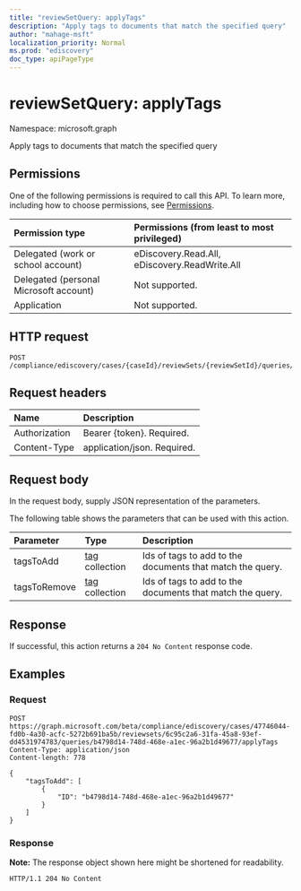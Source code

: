 ```yaml
---
title: "reviewSetQuery: applyTags"
description: "Apply tags to documents that match the specified query"
author: "mahage-msft"
localization_priority: Normal
ms.prod: "ediscovery"
doc_type: apiPageType
---
```


# reviewSetQuery: applyTags

Namespace: microsoft.graph

Apply tags to documents that match the specified query

## Permissions

One of the following permissions is required to call this API. To learn more, including how to choose permissions, see [Permissions](/graph/permissions-reference).

|Permission type|Permissions (from least to most privileged)|
|:---|:---|
|Delegated (work or school account)|eDiscovery.Read.All, eDiscovery.ReadWrite.All|
|Delegated (personal Microsoft account)|Not supported.|
|Application|Not supported.|

## HTTP request

<!-- {
  "blockType": "ignored"
}
-->

``` http
POST /compliance/ediscovery/cases/{caseId}/reviewSets/{reviewSetId}/queries/{reviewSetQueryId}/applyTags
```

## Request headers

|Name|Description|
|:---|:---|
|Authorization|Bearer {token}. Required.|
|Content-Type|application/json. Required.|

## Request body

In the request body, supply JSON representation of the parameters.

The following table shows the parameters that can be used with this action.

|Parameter|Type|Description|
|:---|:---|:---|
|tagsToAdd|[tag](../resources/tag.md) collection|Ids of tags to add to the documents that match the query.|
|tagsToRemove|[tag](../resources/tag.md) collection|Ids of tags to add to the documents that match the query.|

## Response

If successful, this action returns a `204 No Content` response code.

## Examples

### Request

<!-- {
  "blockType": "request",
  "name": "reviewsetquery_applytags"
}
-->

``` http
POST https://graph.microsoft.com/beta/compliance/ediscovery/cases/47746044-fd0b-4a30-acfc-5272b691ba5b/reviewsets/6c95c2a6-31fa-45a8-93ef-dd4531974783/queries/b4798d14-748d-468e-a1ec-96a2b1d49677/applyTags
Content-Type: application/json
Content-length: 778

{
    "tagsToAdd": [
        {
            "ID": "b4798d14-748d-468e-a1ec-96a2b1d49677"
        }
    ]
}
```

### Response

**Note:** The response object shown here might be shortened for readability.
<!-- {
  "blockType": "response",
  "truncated": true
}
-->

``` http
HTTP/1.1 204 No Content
```
